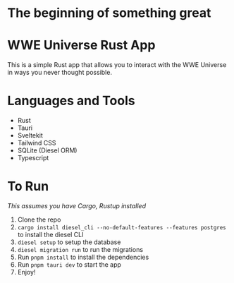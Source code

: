 # The beginning of something great

# WWE Universe Rust App

This is a simple Rust app that allows you to interact with the WWE Universe in ways you never thought possible.

# Languages and Tools

- Rust
- Tauri
- Sveltekit
- Tailwind CSS
- SQLite (Diesel ORM)
- Typescript

# To Run

*This assumes you have Cargo, Rustup installed*

1. Clone the repo
2. `cargo install diesel_cli --no-default-features --features postgres` to install the diesel CLI
3. `diesel setup` to setup the database
4. `diesel migration run` to run the migrations 
5. Run `pnpm install` to install the dependencies 
6. Run `pnpm tauri dev` to start the app 
7. Enjoy!